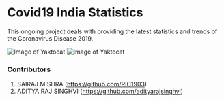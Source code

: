 # Covid19 India Statistics
 This ongoing project deals with providing the latest statistics and trends of the Coronavirus Disease 2019.
 
![Image of Yaktocat](https://github.com/RIC1903/Covid19-India-Statistics/blob/master/src/assets/output/capture1.JPG?raw=true)
![Image of Yaktocat](https://github.com/RIC1903/Covid19-India-Statistics/blob/master/src/assets/output/capture2.JPG?raw=true)

### Contributors
1. SAIRAJ MISHRA (https://github.com/RIC1903)
2. ADITYA RAJ SINGHVI (https://github.com/adityarajsinghvi)


